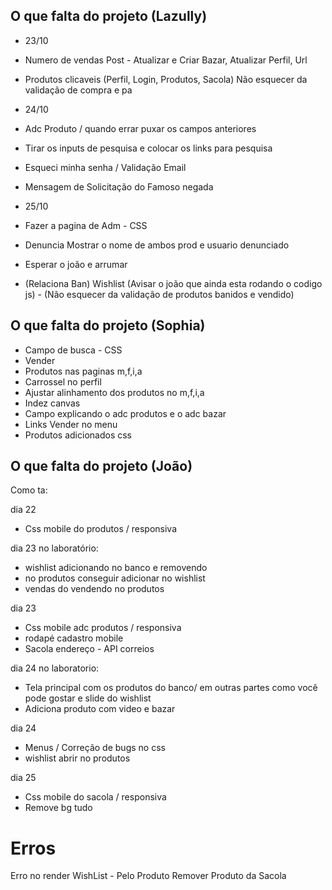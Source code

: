 ## O que falta do projeto (Lazully)

- 23/10
- Numero de vendas Post - Atualizar e Criar Bazar, Atualizar Perfil, Url
- Produtos clicaveis (Perfil, Login, Produtos, Sacola) Não esquecer da validação de compra e pa

- 24/10
- Adc Produto / quando errar puxar os campos anteriores
- Tirar os inputs de pesquisa e colocar os links para pesquisa
- Esqueci minha senha / Validação Email
- Mensagem de Solicitação do Famoso negada

- 25/10
- Fazer a pagina de Adm - CSS
- Denuncia Mostrar o nome de ambos prod e usuario denunciado

- Esperar o joão e arrumar
- (Relaciona Ban) Wishlist (Avisar o joão que ainda esta rodando o codigo js) - (Não esquecer da validação de produtos banidos e vendido)


## O que falta do projeto (Sophia)

- Campo de busca - CSS
- Vender
- Produtos nas paginas m,f,i,a
- Carrossel no perfil
- Ajustar alinhamento dos produtos no m,f,i,a
- Indez canvas
- Campo explicando o adc produtos e o adc bazar
- Links Vender no menu
- Produtos adicionados css


## O que falta do projeto (João)

Como ta:


dia 22 
- Css mobile do produtos / responsiva

dia 23 no laboratório:
- wishlist adicionando no banco e removendo
- no produtos conseguir adicionar no wishlist
- vendas do vendendo no produtos

dia 23 
- Css mobile adc produtos / responsiva
- rodapé cadastro mobile
- Sacola endereço - API correios

dia 24 no laboratorio:
- Tela principal com os produtos do banco/ em outras partes como você pode gostar e slide do wishlist
- Adiciona produto com video e bazar

dia 24
- Menus / Correção de bugs no css
-  wishlist abrir no produtos

dia 25
- Css mobile do sacola / responsiva
- Remove bg tudo







# Erros

Erro no render
WishList - Pelo Produto
Remover Produto da Sacola